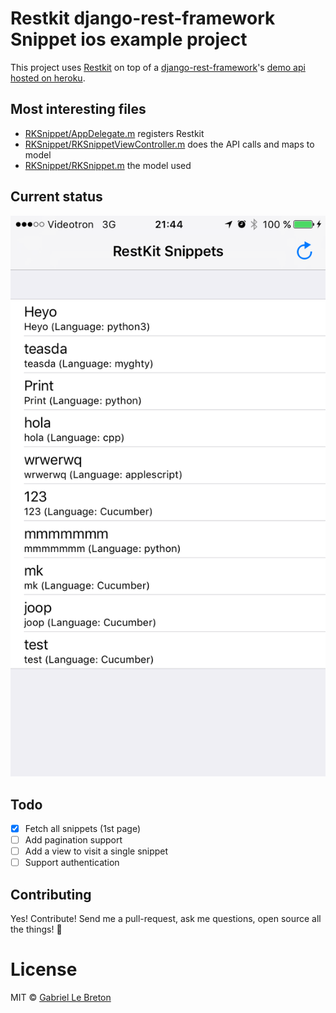 # Restkit django-rest-framework Snippet ios example project

This project uses [Restkit](https://github.com/RestKit/RestKit) on top of a [django-rest-framework](http://www.django-rest-framework.org/)'s [demo api hosted on heroku](https://restframework.herokuapp.com/).

## Most interesting files

* [RKSnippet/AppDelegate.m](RKSnippet/AppDelegate.m) registers Restkit
* [RKSnippet/RKSnippetViewController.m](RKSnippet/RKSnippetViewController.m) does the API calls and maps to model
* [RKSnippet/RKSnippet.m](RKSnippet/RKSnippet.m) the model used

## Current status

![Example](/Documentation/example.png)

## Todo

- [x] Fetch all snippets (1st page)
- [ ] Add pagination support
- [ ] Add a view to visit a single snippet
- [ ] Support authentication

## Contributing

Yes! Contribute! Send me a pull-request, ask me questions, open source all the things! :tada:

# License

MIT © [Gabriel Le Breton](https://gableroux.com)
